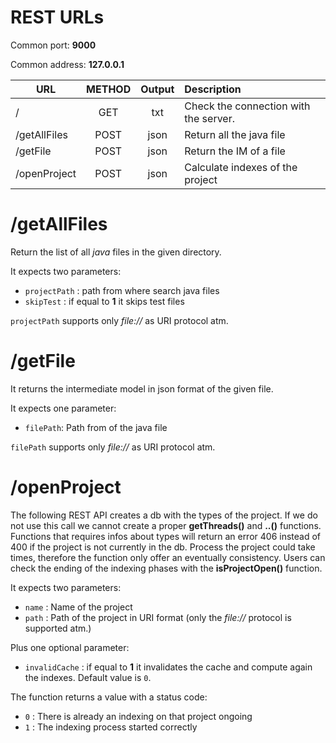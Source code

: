 # REST URLs
Common port: **9000**

Common address: **127.0.0.1**

| URL        | METHOD | Output        | Description  |
|------------|:------:|:-------------:| :------------|
| /            | GET  | txt  | Check the connection with the server. |
| /getAllFiles | POST | json | Return all the java file |
| /getFile     | POST | json | Return the IM of a file |
| /openProject | POST | json | Calculate indexes of the project |


# /getAllFiles

Return the list of all *java* files in the given directory.

It expects two parameters: 
* `projectPath` : path from where search java files
* `skipTest` : if equal to **1** it skips test files
 
`projectPath` supports only *file://* as URI protocol atm. 

# /getFile 
It returns the intermediate model in json format of the given file.

It expects one parameter: 
* `filePath`: Path from of the java file
 
`filePath` supports only *file://* as URI protocol atm.

# /openProject

The following REST API creates a db with the types of the project. 
If we do not use this call we cannot create a proper **getThreads()** and **..()** functions. 
Functions that requires infos about types will return an error 406 instead of 400 if the project is not currently in the db. 
Process the project could take times, therefore the function only offer an eventually consistency. 
Users can check the ending of the indexing phases with the **isProjectOpen()** function.

It expects two parameters: 
* `name` : Name of the project
* `path` : Path of the project in URI format (only the *file://* protocol is supported atm.)

Plus one optional parameter:
* `invalidCache` : if equal to **1** it invalidates the cache and compute again the indexes. Default value is `0`.

The function returns a value with a status code:
* `0` : There is already an indexing on that project ongoing
* `1` : The indexing process started correctly







